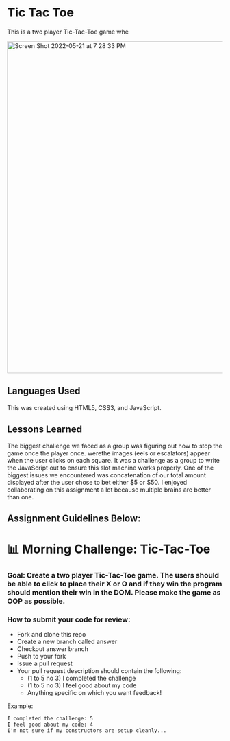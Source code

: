 # Tic Tac Toe 

This is a two player Tic-Tac-Toe game whe


<img width="773" alt="Screen Shot 2022-05-21 at 7 28 33 PM" src="https://user-images.githubusercontent.com/102008028/169672189-709e137a-0d05-4129-a40c-4a1db6c2ac0e.png">


## Languages Used 

This was created using HTML5, CSS3, and JavaScript. 

## Lessons Learned

The biggest challenge we faced as a group was figuring out how to stop the game once the player once. werethe images (eels or escalators) appear when the user clicks on each square. 
It was a challenge as a group to write the JavaScript out to ensure this slot machine works properly. One of the biggest issues we encountered was concatenation of our total amount displayed after the user chose to bet either $5 or $50. I enjoyed collaborating on this assignment a lot because multiple brains are better than one.

## Assignment Guidelines Below: 

# 📊 Morning Challenge: Tic-Tac-Toe

### Goal: Create a two player Tic-Tac-Toe game. The users should be able to click to place their X or O and if they win the program should mention their win in the DOM. Please make the game as OOP as possible.

### How to submit your code for review:

- Fork and clone this repo
- Create a new branch called answer
- Checkout answer branch
- Push to your fork
- Issue a pull request
- Your pull request description should contain the following:
  - (1 to 5 no 3) I completed the challenge
  - (1 to 5 no 3) I feel good about my code
  - Anything specific on which you want feedback!

Example:
```
I completed the challenge: 5
I feel good about my code: 4
I'm not sure if my constructors are setup cleanly...
```
